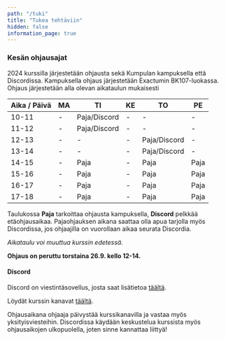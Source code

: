 ```yaml
---
path: "/tuki"
title: "Tukea tehtäviin"
hidden: false
information_page: true
---
```


### Kesän ohjausajat

2024 kurssilla järjestetään ohjausta sekä Kumpulan kampuksella että Discordissa. Kampuksella ohjaus järjestetään Exactumin BK107-luokassa. Ohjaus järjestetään alla olevan aikataulun mukaisesti

| Aika / Päivä | MA | TI | KE | TO | PE |
|-----|----|----|----|----|----|
| 10-11 | - | Paja/Discord | - | - | - |
| 11-12 | - | Paja/Discord | - | - | - |
| 12-13 | - | - | - | Paja/Discord | - |
| 13-14 | - | - | - | Paja/Discord | - |
| 14-15 | - | Paja | - | Paja | Paja |
| 15-16 | - | Paja | - | Paja | Paja |
| 16-17 | - | Paja | - | Paja | Paja |
| 17-18 | - | Paja | - | Paja | Paja |

Taulukossa **Paja** tarkoittaa ohjausta kampuksella, **Discord** pelkkää etäohjausaikaa. Pajaohjauksen aikana saattaa olla apua tarjolla myös Discordissa, jos ohjaajilla on vuorollaan aikaa seurata Discordia.

*Aikataulu voi muuttua kurssin edetessä.*

**Ohjaus on peruttu torstaina 26.9. kello 12-14.**

#### Discord

Discord on viestintäsovellus, josta saat lisätietoa [täältä](https://discord.com/).

Löydät kurssin kanavat [täältä](https://study.cs.helsinki.fi/discord/join/ohjelmoinnin_mooc).

Ohjausaikana ohjaaja päivystää kurssikanavilla ja vastaa myös yksityisviesteihin. Discordissa käydään keskustelua kurssista myös ohjausaikojen ulkopuolella, joten sinne kannattaa liittyä!
